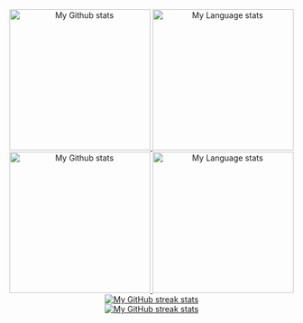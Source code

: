 <!-- GRS (Light Mode) -->
<div align="center"> 
  <a href="https://github.com/chalmery#gh-light-mode-only">
    <img
      src="https://github-readme-stats-steel-omega.vercel.app/api?username=chalmery&show_icons=true&include_all_commits=true&hide_border=true&number_format=long&rank_icon=percentile&show=reviews,discussions_started,discussions_answered#gh-light-mode-only"
      alt="My Github stats"
      height="250"
    />
  </a>
  <a href="https://github.com/chalmery#gh-light-mode-only">
    <img
      src="https://github-readme-stats-steel-omega.vercel.app/api/top-langs/?username=chalmery&hide=html&layout=compact&hide_border=true&langs_count=10#gh-light-mode-only"
      alt="My Language stats"
      height="250"
    />
  </a>
</div>

<!-- GRS (Dark Mode) -->
<div align="center"> 
  <a href="https://github.com/chalmery#gh-dark-mode-only">
    <img
      src="https://github-readme-stats-steel-omega.vercel.app/api?username=chalmery&show_icons=true&include_all_commits=true&icon_color=2d77dc&title_color=2d77dc&text_color=ffffff&bg_color=0d1117&hide_border=true&number_format=long&rank_icon=percentile&show=reviews,discussions_started,discussions_answered#gh-dark-mode-only"
      alt="My Github stats"
      height="250"
    />
  </a>
  <a href="https://github.com/chalmery#gh-dark-mode-only">
    <img
      src="https://github-readme-stats-steel-omega.vercel.app/api/top-langs/?username=chalmery&layout=compact&icon_color=2d77dc&title_color=2d77dc&text_color=ffffff&bg_color=0d1117&hide_border=true&langs_count=10#gh-dark-mode-only"
      alt="My Language stats"
      height="250"
    />
  </a>
</div>

<!-- Streal stats (Light mode) -->
<div align="center">
  <a href="https://github.com/chalmery#gh-light-mode-only">
    <img
       src="https://streak-stats.demolab.com/?user=chalmery&locale=en&type=svg&hide_border=true&fire=2d77dc&ring=2d77dc&currStreakLabel=000000"
       alt="My GitHub streak stats"
     />
  </a>
</div>


<!-- Streal stats (Dark mode) -->
<div align="center">
  <a href="https://github.com/chalmery#gh-dark-mode-only">
    <img
       src="https://streak-stats.demolab.com/?user=chalmery&background=0d1117&currStreakNum=ffffff&sideNums=ffffff&currStreakLabel=ffffff&sideLabels=ffffff&dates=ffffff&fire=2d77dc&ring=2d77dc&locale=en&type=svg&hide_border=true"
       alt="My GitHub streak stats"
     />
  </a>
</div>
